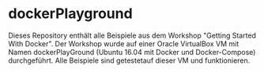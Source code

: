 # dockerPlayground
Dieses Repository enthält alle Beispiele aus dem Workshop "Getting Started With Docker". Der Workshop wurde auf einer Oracle VirtualBox VM mit Namen dockerPlayGround (Ubuntu 16.04 mit Docker und Docker-Compose) durchgeführt. Alle Beispiele sind getestetauf dieser VM und funktionieren.
